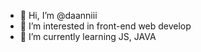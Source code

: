- 👋 Hi, I’m @daanniii
- 👀 I’m interested in front-end web develop
- 🌱 I’m currently learning JS, JAVA


<!---
daanniii/daanniii is a ✨ special ✨ repository because its `README.md` (this file) appears on your GitHub profile.
You can click the Preview link to take a look at your changes.
--->
